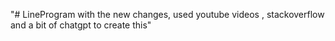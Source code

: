 "# LineProgram with the new changes, used youtube videos , stackoverflow and a bit of chatgpt to create this" 
